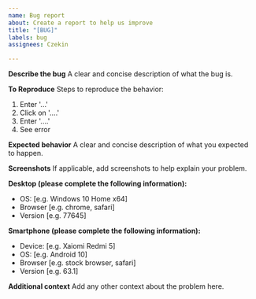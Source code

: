```yaml
---
name: Bug report
about: Create a report to help us improve
title: "[BUG]"
labels: bug
assignees: Czekin

---
```


**Describe the bug**
A clear and concise description of what the bug is.

**To Reproduce**
Steps to reproduce the behavior:
1. Enter '...'
2. Click on '....'
3. Enter '....'
4. See error

**Expected behavior**
A clear and concise description of what you expected to happen.

**Screenshots**
If applicable, add screenshots to help explain your problem.

**Desktop (please complete the following information):**
 - OS: [e.g. Windows 10 Home x64]
 - Browser [e.g. chrome, safari]
 - Version [e.g. 77645]

**Smartphone (please complete the following information):**
 - Device: [e.g. Xaiomi Redmi 5]
 - OS: [e.g. Android 10]
 - Browser [e.g. stock browser, safari]
 - Version [e.g. 63.1]

**Additional context**
Add any other context about the problem here.
